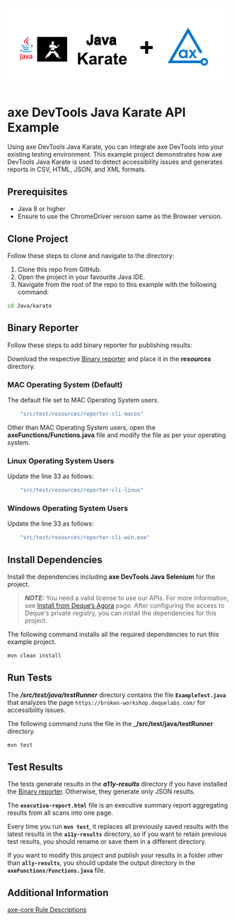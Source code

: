 ![logo](./docs/logo-java-karate.png)

# axe DevTools Java Karate API Example

Using axe DevTools Java Karate, you can integrate axe DevTools into your existing testing environment. This example project demonstrates how axe DevTools Java Karate is used to detect accessibility issues and generates reports in CSV, HTML, JSON, and XML formats.

## Prerequisites

* Java 8 or higher
* Ensure to use the ChromeDriver version same as the Browser version.

## Clone Project

Follow these steps to clone and navigate to the directory:

1. Clone this repo from GitHub.
2. Open the project in your favourite Java IDE.
3. Navigate from the root of the repo to this example with the following command:

```sh
cd Java/karate
```

## Binary Reporter

Follow these steps to add binary reporter for publishing results:

Download the respective [Binary reporter](https://docs.deque.com/devtools-html/4.0.0/en/downloads#binary-reporter) and place it in the **_resources_** directory.

### MAC Operating System (Default)

The default file set to MAC Operating System users.

```sh
    "src/test/resources/reporter-cli-macos"
```

Other than MAC Operating System users, open the **axeFunctions/Functions.java** file and modify the file as per your operating system.

### Linux Operating System Users

Update the line 33 as follows:

```sh
    "src/test/resources/reporter-cli-linux"
```

### Windows Operating System Users

Update the line 33 as follows:

```sh
    "src/test/resources/reporter-cli-win.exe"
```

## Install Dependencies

Install the dependencies including **axe DevTools Java Selenium** for the project.

> **_NOTE:_**
> You need a valid license to use our APIs. For more information, see [Install from Deque’s Agora](https://docs.deque.com/devtools-html/4.0.0/en/java-install-agora) page. After configuring the access to Deque's private registry, you can install the dependencies for this project.

The following command installs all the required dependencies to run this example project.

```sh
mvn clean install
```

## Run Tests

The **_/src/test/java/testRunner_** directory contains the file **`ExampleTest.java`** that analyzes the page `https://broken-workshop.dequelabs.com/` for accessibility issues.

The following command runs the file in the **_/src/test/java/testRunner** directory.

```sh
mvn test
```

## Test Results

The tests generate results in the **_a11y-results_** directory if you have installed the [Binary reporter](https://docs.deque.com/devtools-html/4.0.0/en/downloads#binary-reporter). Otherwise, they generate only JSON results.

The **`executive-report.html`** file is an executive summary report aggregating results from all scans into one page.

Every time you run **`mvn test`**, it replaces all previously saved results with the latest results in the **`a11y-results`** directory, so if you want to retain previous test results, you should rename or save them in a different directory.

If you want to modify this project and publish your results in a folder other than **`ally-results`**, you should update the output directory in the **`axeFunctions/Functions.java`** file.

## Additional Information

 [axe-core Rule Descriptions](https://github.com/dequelabs/axe-core/blob/master/doc/rule-descriptions.md)